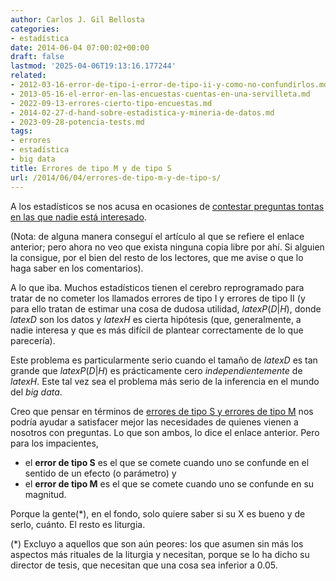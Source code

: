 ```yaml
---
author: Carlos J. Gil Bellosta
categories:
- estadística
date: 2014-06-04 07:00:02+00:00
draft: false
lastmod: '2025-04-06T19:13:16.177244'
related:
- 2012-03-16-error-de-tipo-i-error-de-tipo-ii-y-como-no-confundirlos.md
- 2013-05-16-el-error-en-las-encuestas-cuentas-en-una-servilleta.md
- 2022-09-13-errores-cierto-tipo-encuestas.md
- 2014-02-27-d-hand-sobre-estadistica-y-mineria-de-datos.md
- 2023-09-28-potencia-tests.md
tags:
- errores
- estadística
- big data
title: Errores de tipo M y de tipo S
url: /2014/06/04/errores-de-tipo-m-y-de-tipo-s/
---
```


A los estadísticos se nos acusa en ocasiones de [contestar preguntas tontas en las que nadie está interesado](http://wmbriggs.com/blog/?p=5222).

(Nota: de alguna manera conseguí el artículo al que se refiere el enlace anterior; pero ahora no veo que exista ninguna copia libre por ahí. Si alguien la consigue, por el bien del resto de los lectores, que me avise o que lo haga saber en los comentarios).

A lo que iba. Muchos estadísticos tienen el cerebro reprogramado para tratar de no cometer los llamados errores de tipo I y errores de tipo II (y para ello tratan de estimar una cosa de dudosa utilidad, $latex P(D|H)$, donde $latex D$ son los datos y $latex H$ es cierta hipótesis (que, generalmente, a nadie interesa y que es más difícil de plantear correctamente de lo que parecería).

Este problema es particularmente serio cuando el tamaño de $latex D$ es tan grande que $latex P(D|H)$ es prácticamente cero _independientemente_ de $latex H$. Este tal vez sea el problema más serio de la inferencia en el mundo del _big data_.

Creo que pensar en términos de [errores de tipo S y errores de tipo M](http://andrewgelman.com/2004/12/29/type_1_type_2_t/) nos podría ayudar a satisfacer mejor las necesidades de quienes vienen a nosotros con preguntas. Lo que son ambos, lo dice el enlace anterior. Pero para los impacientes,

* el **error de tipo S** es el que se comete cuando uno se confunde en el sentido de un efecto (o parámetro) y
* el **error de tipo M** es el que se comete cuando uno se confunde en su magnitud.

Porque la gente(*), en el fondo, solo quiere saber si su X es bueno y de serlo, cuánto. El resto es liturgia.

(*) Excluyo a aquellos que son aún peores: los que asumen sin más los aspectos más rituales de la liturgia y necesitan, porque se lo ha dicho su director de tesis, que necesitan que una cosa sea inferior a 0.05.